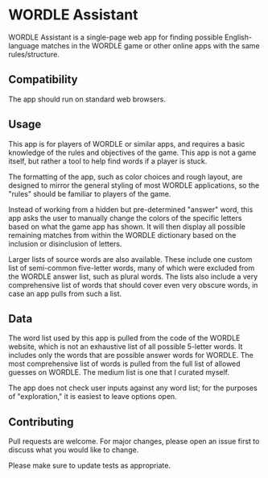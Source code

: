 # WORDLE Assistant

WORDLE Assistant is a single-page web app for finding possible English-language matches in the WORDLE game or other online apps with the same rules/structure.

## Compatibility

The app should run on standard web browsers.

## Usage

This app is for players of WORDLE or similar apps, and requires a basic knowledge of the rules and objectives of the game. This app is not a game itself, but rather a tool to help find words if a player is stuck.

The formatting of the app, such as color choices and rough layout, are designed to mirror the general styling of most WORDLE applications, so the "rules" should be familiar to players of the game.

Instead of working from a hidden but pre-determined "answer" word, this app asks the user to manually change the colors of the specific letters based on what the game app has shown. It will then display all possible remaining matches from within the WORDLE dictionary based on the inclusion or disinclusion of letters.

Larger lists of source words are also available. These include one custom list of semi-common five-letter words, many of which were excluded from the WORDLE answer list, such as plural words. The lists also include a very comprehensive list of words that should cover even very obscure words, in case an app pulls from such a list.

## Data

The word list used by this app is pulled from the code of the WORDLE website, which is not an exhaustive list of all possible 5-letter words. It includes only the words that are possible answer words for WORDLE. The most comprehensive list of words is pulled from the full list of allowed guesses on WORDLE. The medium list is one that I curated myself.

The app does not check user inputs against any word list; for the purposes of "exploration," it is easiest to leave options open.

## Contributing
Pull requests are welcome. For major changes, please open an issue first to discuss what you would like to change.

Please make sure to update tests as appropriate.